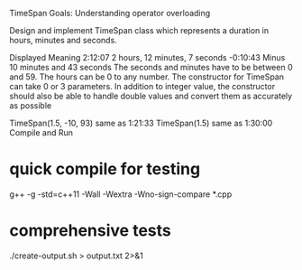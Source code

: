 TimeSpan
Goals: Understanding operator overloading

Design and implement TimeSpan class which represents a duration in hours, minutes and seconds.

Displayed       Meaning
2:12:07         2 hours, 12 minutes, 7 seconds
-0:10:43        Minus 10 minutes and 43 seconds
The seconds and minutes have to be between 0 and 59. The hours can be 0 to any number. The constructor for TimeSpan can take 0 or 3 parameters. In addition to integer value, the constructor should also be able to handle double values and convert them as accurately as possible

TimeSpan(1.5, -10, 93)	same as 1:21:33
TimeSpan(1.5)		    same as 1:30:00
Compile and Run
# quick compile for testing
g++ -g -std=c++11 -Wall -Wextra -Wno-sign-compare *.cpp

# comprehensive tests
./create-output.sh > output.txt 2>&1